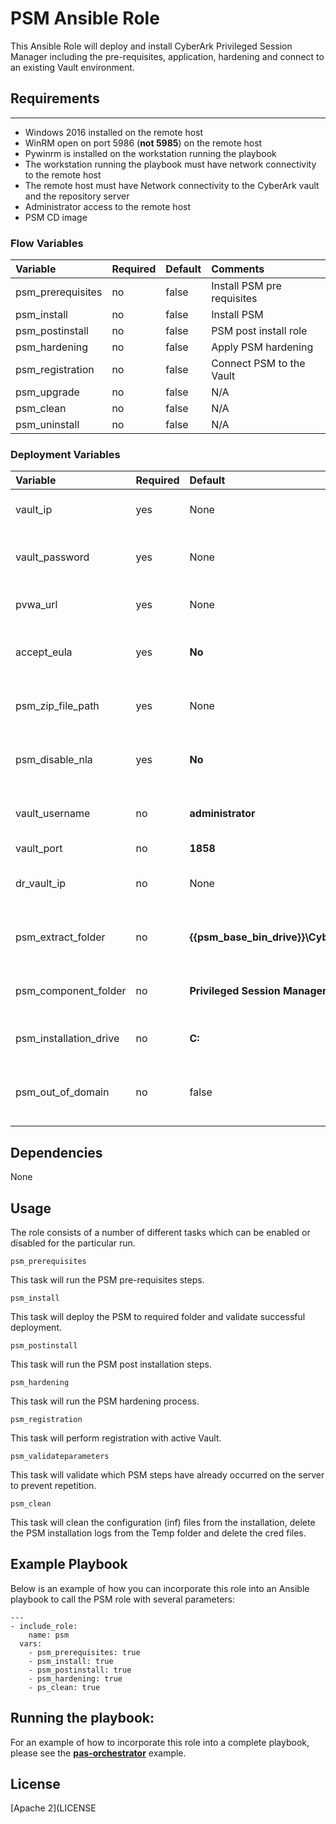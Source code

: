 # PSM Ansible Role
This Ansible Role will deploy and install CyberArk Privileged Session Manager including the pre-requisites, application, hardening and connect to an existing Vault environment.

## Requirements
------------
 
- Windows 2016 installed on the remote host
- WinRM open on port 5986 (**not 5985**) on the remote host 
- Pywinrm is installed on the workstation running the playbook
- The workstation running the playbook must have network connectivity to the remote host
- The remote host must have Network connectivity to the CyberArk vault and the repository server
- Administrator access to the remote host 
- PSM CD image


### Flow Variables
Variable                         | Required     | Default                                   | Comments
:--------------------------------|:-------------|:------------------------------------------|:---------
psm_prerequisites                | no           | false                                     | Install PSM pre requisites
psm_install                      | no           | false                                     | Install PSM
psm_postinstall                  | no           | false                                     | PSM post install role
psm_hardening                    | no           | false                                     | Apply PSM hardening
psm_registration                 | no           | false                                     | Connect PSM to the Vault
psm_upgrade                      | no           | false                                     | N/A
psm_clean                        | no           | false                                     | N/A
psm_uninstall                    | no           | false                                     | N/A

### Deployment Variables
Variable                         | Required     | Default                                              | Comments
:--------------------------------|:-------------|:-----------------------------------------------------|:---------
vault_ip                         | yes          | None                                                 | Vault IP to perform registration
vault_password                   | yes          | None                                                 | Vault password to perform registration
pvwa_url                         | yes          | None                                                 | URL of registered PVWA
accept_eula                      | yes          | **No**                                               | Accepting EULA condition (Yes/No)
psm_zip_file_path                | yes          | None                                                 | Zip File path of CyberArk packages
psm_disable_nla                  | yes          | **No**                                               | This will disable NLA on the server
vault_username                   | no           | **administrator**                                    | Vault username to perform registration
vault_port                       | no           | **1858**                                             | Vault port
dr_vault_ip                      | no           | None                                                 | Vault DR IP address to perform registration
psm_extract_folder               | no           | **{{psm_base_bin_drive}}\\Cyberark\\packages**       | Path to extract the CyberArk packages
psm_component_folder             | no           | **Privileged Session Manager**                       | The name of PSM Installation                                                                                                            folder
psm_installation_drive           | no           | **C:**                                               | Base drive to install PSM
psm_out_of_domain                | no           | false                                                | Flag to determine if server is out of domain

## Dependencies
None

## Usage
The role consists of a number of different tasks which can be enabled or disabled for the particular
run.

`psm_prerequisites`

This task will run the PSM pre-requisites steps.

`psm_install`

This task will deploy the PSM to required folder and validate successful deployment.

`psm_postinstall`

This task will run the PSM post installation steps.

`psm_hardening`

This task will run the PSM hardening process.

`psm_registration`

This task will perform registration with active Vault.

`psm_validateparameters`

This task will validate which PSM steps have already occurred on the server to prevent repetition.

`psm_clean`

This task will clean the configuration (inf) files from the installation, delete the
PSM installation logs from the Temp folder and delete the cred files.


## Example Playbook
Below is an example of how you can incorporate this role into an Ansible playbook
to call the PSM role with several parameters:

```
---
- include_role:
    name: psm
  vars:
    - psm_prerequisites: true
    - psm_install: true
    - psm_postinstall: true
    - psm_hardening: true
    - ps_clean: true
```

## Running the  playbook:
For an example of how to incorporate this role into a complete playbook, please see the
**[pas-orchestrator](https://github.com/cyberark/pas-orchestrator)** example.

## License
[Apache 2](LICENSE
